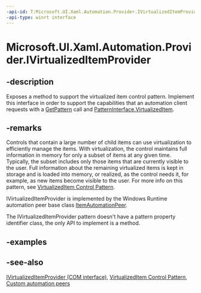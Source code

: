 ```yaml
---
-api-id: T:Microsoft.UI.Xaml.Automation.Provider.IVirtualizedItemProvider
-api-type: winrt interface
---
```


<!-- Interface syntax.
public interface IVirtualizedItemProvider : 
-->

# Microsoft.UI.Xaml.Automation.Provider.IVirtualizedItemProvider

## -description
Exposes a method to support the virtualized item control pattern. Implement this interface in order to support the capabilities that an automation client requests with a [GetPattern](/uwp/api/windows.ui.xaml.automation.peers.automationpeer.getpattern(windows.ui.xaml.automation.peers.patterninterface)) call and [PatternInterface.VirtualizedItem](../microsoft.ui.xaml.automation.peers/patterninterface.md).

## -remarks
Controls that contain a large number of child items can use virtualization to efficiently manage the items. With virtualization, the control maintains full information in memory for only a subset of items at any given time. Typically, the subset includes only those items that are currently visible to the user. Full information about the remaining virtualized items is kept in storage and is loaded into memory, or realized, as the control needs it, for example, as new items become visible to the user. For more info on this pattern, see [VirtualizedItem Control Pattern](/windows/desktop/WinAuto/uiauto-implementingvirtualizeditem).

IVirtualizedItemProvider is implemented by the Windows Runtime automation peer base class [ItemAutomationPeer](../microsoft.ui.xaml.automation.peers/itemautomationpeer.md).

The IVirtualizedItemProvider pattern doesn't have a pattern property identifier class, the only API to implement is a method.

## -examples

## -see-also
[IVirtualizedItemProvider (COM interface)](/windows/desktop/api/uiautomationcore/nn-uiautomationcore-ivirtualizeditemprovider), [VirtualizedItem Control Pattern](/windows/desktop/WinAuto/uiauto-implementingvirtualizeditem), [Custom automation peers](/windows/uwp/accessibility/custom-automation-peers)
